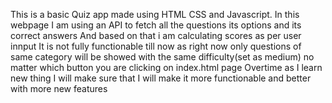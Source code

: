 This is a basic Quiz app made using HTML CSS and Javascript.
In this webpage I am using an API to fetch all the questions its options and its correct answers 
And based on that i am calculating scores as per user innput 
It is not fully functionable till now as right now only questions of same category will be showed with the same difficulty(set as medium) no matter which button you are clicking on index.html page
Overtime as I learn new thing I will make sure that I will make it more functionable and better with more new features 

